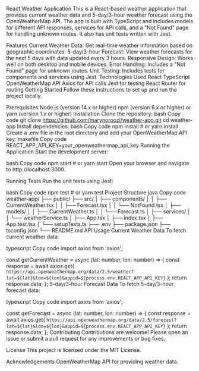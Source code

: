 React Weather Application This is a React-based weather application that
provides current weather data and 5-day/3-hour weather forecast using
the OpenWeatherMap API. The app is built with TypeScript and includes
models for different API responses, services for API calls, and a "Not
Found" page for handling unknown routes. It also has unit tests written
with Jest.

Features Current Weather Data: Get real-time weather information based
on geographic coordinates. 5-day/3-hour Forecast: View weather forecasts
for the next 5 days with data updated every 3 hours. Responsive Design:
Works well on both desktop and mobile devices. Error Handling: Includes
a "Not Found" page for unknown routes. Unit Testing: Includes tests for
components and services using Jest. Technologies Used React TypeScript
OpenWeatherMap API Axios for API calls Jest for testing React Router for
routing Getting Started Follow these instructions to set up and run the
project locally.

Prerequisites Node.js (version 14.x or higher) npm (version 6.x or
higher) or yarn (version 1.x or higher) Installation Clone the
repository: bash Copy code git clone
https://github.com/marynoroozi/weather-app.git cd weather-app Install
dependencies: bash Copy code npm install \# or yarn install Create a
.env file in the root directory and add your OpenWeatherMap API key:
makefile Copy code REACT_APP_API_KEY=your_openweathermap_api_key Running
the Application Start the development server:

bash Copy code npm start \# or yarn start Open your browser and navigate
to http://localhost:3000.

Running Tests Run the unit tests using Jest:

bash Copy code npm test \# or yarn test Project Structure java Copy code
weather-app/ ├── public/ ├── src/ │ ├── components/ │ │ ├──
CurrentWeather.tsx │ │ ├── Forecast.tsx │ │ └── NotFound.tsx │ ├──
models/ │ │ ├── CurrentWeather.ts │ │ └── Forecast.ts │ ├── services/ │
│ └── weatherService.ts │ ├── App.tsx │ ├── index.tsx │ ├── App.test.tsx
│ └── setupTests.ts ├── .env ├── package.json ├── tsconfig.json └──
README.md API Usage Current Weather Data To fetch current weather data:

typescript Copy code import axios from 'axios';

const getCurrentWeather = async (lat: number, lon: number) =\> { const
response = await axios.get(
`https://api.openweathermap.org/data/2.5/weather?lat=${lat}&lon=${lon}&appid=${process.env.REACT_APP_API_KEY}`
); return response.data; }; 5-day/3-hour Forecast Data To fetch
5-day/3-hour forecast data:

typescript Copy code import axios from 'axios';

const getForecast = async (lat: number, lon: number) =\> { const
response = await axios.get(
`https://api.openweathermap.org/data/2.5/forecast?lat=${lat}&lon=${lon}&appid=${process.env.REACT_APP_API_KEY}`
); return response.data; }; Contributing Contributions are welcome!
Please open an issue or submit a pull request for any improvements or
bug fixes.

License This project is licensed under the MIT License.

Acknowledgements OpenWeatherMap API for providing weather data.
